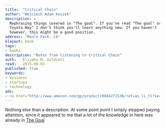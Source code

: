 ```yaml
---
title:	"Critical Chain"
author: "Wojciech Adam Koszek"
description: >
  Rephrasing things covered in "The goal". If you've read "The goal" or "The
  Toyota Way" I don't think you'll learn anything new. If you haven't
  however, this might be a good position.
address: "Menlo Park, CA"
klayout: book
tags:
- books
description: "Notes from listening to Critical Chain"
auth:	Eliyahu M. Goldratt
read:	2015-08-03
published: true
keywords:
- business
- startups
- technology
ads:
- <a href="http://www.amazon.com/gp/product/0884271536/ref=as_li_tl?ie=UTF8&camp=1789&creative=390957&creativeASIN=0884271536&linkCode=as2&tag=wkoszek08-20&linkId=A5QHMSSZBY777ETO"><img border="0" src="http://ws-na.amazon-adsystem.com/widgets/q?_encoding=UTF8&ASIN=0884271536&Format=_SL160_&ID=AsinImage&MarketPlace=US&ServiceVersion=20070822&WS=1&tag=wkoszek08-20" ></a><img src="http://ir-na.amazon-adsystem.com/e/ir?t=wkoszek08-20&l=as2&o=1&a=0884271536" width="1" height="1" border="0" alt="" style="border:none !important; margin:0px !important;" />
---
```


Nothing else than a description.
At some point point I simply stopped paying attention, since it appeared to
me that a lot of the knowledge in here was already in
[The Goal](https://www.koszek.com/books/2012/12/20/book-the-goal/)
